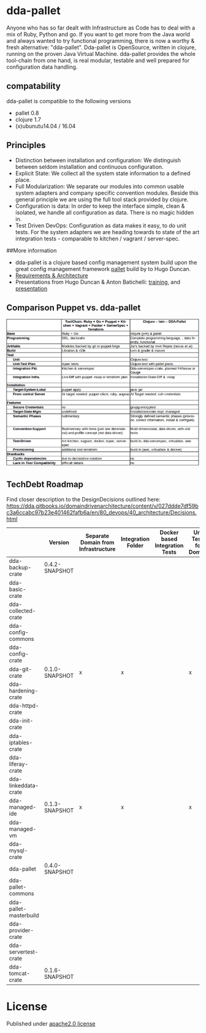 # dda-pallet
Anyone who has so far dealt with Infrastructure as Code has to deal with a mix of Ruby, Python and go. If you want to get more from the Java world and always wanted to try functional programming, there is now a worthy & fresh alternative: "dda-pallet". Dda-pallet is OpenSource, written in clojure, running on the proven Java Virtual Machine.
dda-pallet provides the whole tool-chain from one hand, is real modular, testable and well prepared for configuration data handling.

## compatability
dda-pallet is compatible to the following versions
 * pallet 0.8
 * clojure 1.7
 * (x)ubunutu14.04 / 16.04

## Principles
 * Distinction between installation and configuration: We distinguish between seldom installation and continuous configuration.
 * Explicit State: We collect all the system state information to a defined place.
 * Full Modularization: We separate our modules into common usable system adapters and company specific convention modules. Beside this general principle we are using the full tool stack provided by clojure.
 * Configuration is data: In order to keep the interface simple, clean & isolated, we handle all configuration as data. There is no magic hidden in.
 * Test Driven DevOps: Configuration as data makes it easy, to do unit tests. For the system adapters we are heading towards to state of the art integration tests - comparable to kitchen / vagrant / server-spec.

##More information
* dda-pallet is a clojure based config management system build upon the great config management framework [pallet](https://github.com/pallet/pallet) build by to Hugo Duncan.
* [Requirements & Architecture](https://dda.gitbooks.io/domaindrivenarchitecture/content/en/80_config_management/index.html)
* Presentations from Hugo Duncan & Anton Batichelli: [training](http://lanyrd.com/2012/clojurewest-training/spdbh/), and [presentation](http://lanyrd.com/2012/clojurewest/spdcf/)

## Comparison Puppet vs. dda-pallet
![ComparisonSheet Puppet vs. dda-pallet](doc/PuppetVsDdaPallet.png)

## TechDebt Roadmap

Find closer description to the DesignDecisions outlined here: https://dda.gitbooks.io/domaindrivenarchitecture/content/v/027ddde7df59bc3a6ccabc97b23e401462fafb6a/en/80_devops/40_architecture/Decisions.html

| | Version | Separate Domain from Infrastructure | Integration Folder | Docker based Integration Tests | Unit Tests for Domain | Boundaries | Input / Output Spec | Short Package | Composition over API | Group-based Configuration |
| --- | --- |  --- |--- | --- | --- | --- | --- | --- | --- | --- |
| dda-backup-crate | 0.4.2-SNAPSHOT |  |  |  | | x |  |  | ||
| dda-basic-crate |  |  |  |  | |  |  |  | ||
| dda-collected-crate|  |  |  |  | |  |  |  || |
| dda-config-commons|  |  |  |  | |  |  |  | ||
| dda-config-crate|  |  |  |  | |  |  |  | ||
| dda-git-crate        | 0.1.0-SNAPSHOT | x | x |  | x | x | x | x | x | x |
| dda-hardening-crate|  |  |  |  | |  |  |  | |
| dda-httpd-crate|  |  |  |  | |  |  |  | ||
| dda-init-crate|  |  |  |  | |  |  |  | ||
| dda-iptables-crate|  |  |  |  | |  |  |  || |
| dda-liferay-crate|  |  |  |  | |  |  |  | ||
| dda-linkeddata-crate|  |  |  |  | |  |  |  || |
| dda-managed-ide| 0.1.3-SNAPSHOT | x | x |  | x | x |  | x | x ||
| dda-managed-vm|  |  |  |  | |  |  |  | ||
| dda-mysql-crate|  |  |  |  | |  |  |  | ||
| dda-pallet           | 0.4.0-SNAPSHOT |  |  |  |  |  | x |  |  |  |
| dda-pallet-commons|  |  |  |  | |  | | |  | |
| dda-pallet-masterbuild|  |  |  |  | | | |  |  | |
| dda-provider-crate|  |  |  |  | |  |  ||  | |
| dda-servertest-crate|  |  |  |  | |  |  ||  | |
| dda-tomcat-crate| 0.1.6-SNAPSHOT |  |  |  | | x |  |  | ||

# License
Published under [apache2.0 license](LICENSE.md)
